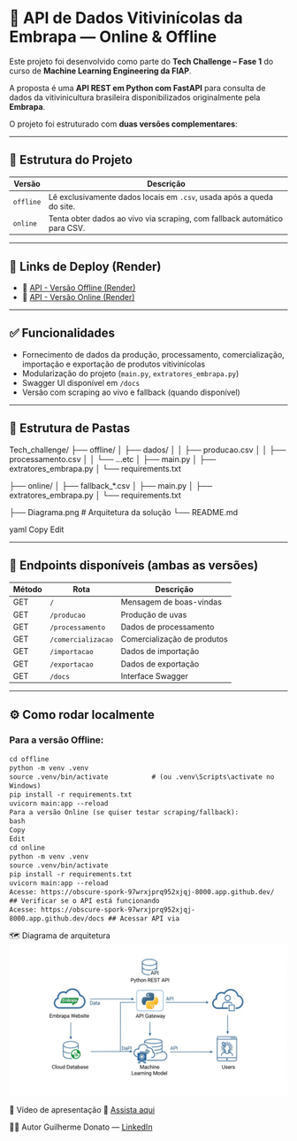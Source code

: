 # 🍇 API de Dados Vitivinícolas da Embrapa — Online & Offline

Este projeto foi desenvolvido como parte do **Tech Challenge – Fase 1** do curso de **Machine Learning Engineering da FIAP**.

A proposta é uma **API REST em Python com FastAPI** para consulta de dados da vitivinicultura brasileira disponibilizados originalmente pela **Embrapa**.

O projeto foi estruturado com **duas versões complementares**:

---

## 🧩 Estrutura do Projeto

| Versão     | Descrição                                                                 |
|------------|---------------------------------------------------------------------------|
| `offline`  | Lê exclusivamente dados locais em `.csv`, usada após a queda do site.     |
| `online`   | Tenta obter dados ao vivo via scraping, com fallback automático para CSV. |

---

## 🚀 Links de Deploy (Render)

- 🔗 [API - Versão Offline (Render)](https://seu-link-offline.onrender.com)
- 🔗 [API - Versão Online (Render)](https://seu-link-online.onrender.com)

---

## ✅ Funcionalidades

- Fornecimento de dados da produção, processamento, comercialização, importação e exportação de produtos vitivinícolas
- Modularização do projeto (`main.py`, `extratores_embrapa.py`)
- Swagger UI disponível em `/docs`
- Versão com scraping ao vivo e fallback (quando disponível)

---

## 📂 Estrutura de Pastas

Tech_challenge/
├── offline/
│ ├── dados/
│ │ ├── producao.csv
│ │ ├── processamento.csv
│ │ └── ...etc
│ ├── main.py
│ ├── extratores_embrapa.py
│ └── requirements.txt

├── online/
│ ├── fallback_*.csv
│ ├── main.py
│ ├── extratores_embrapa.py
│ └── requirements.txt

├── Diagrama.png # Arquitetura da solução
└── README.md

yaml
Copy
Edit

---

## 📌 Endpoints disponíveis (ambas as versões)

| Método | Rota               | Descrição                              |
|--------|--------------------|----------------------------------------|
| GET    | `/`                | Mensagem de boas-vindas                |
| GET    | `/producao`        | Produção de uvas                       |
| GET    | `/processamento`   | Dados de processamento                 |
| GET    | `/comercializacao` | Comercialização de produtos            |
| GET    | `/importacao`      | Dados de importação                    |
| GET    | `/exportacao`      | Dados de exportação                    |
| GET    | `/docs`            | Interface Swagger                      |

---

## ⚙️ Como rodar localmente

### Para a versão **Offline**:

    cd offline
    python -m venv .venv
    source .venv/bin/activate           # (ou .venv\Scripts\activate no Windows)
    pip install -r requirements.txt
    uvicorn main:app --reload
    Para a versão Online (se quiser testar scraping/fallback):
    bash
    Copy
    Edit
    cd online
    python -m venv .venv
    source .venv/bin/activate
    pip install -r requirements.txt
    uvicorn main:app --reload
    Acesse: https://obscure-spork-97wrxjprq952xjqj-8000.app.github.dev/  ## Verificar se o API está funcionando
    Acesse: https://obscure-spork-97wrxjprq952xjqj-8000.app.github.dev/docs ## Acessar API via

🗺️ Diagrama de arquitetura
![Diagrama](./Diagrama.jpg)

🎥 Vídeo de apresentação 🔗 [Assista aqui]((https://www.loom.com/share/fdb838fc0b71482fb8c2c967478008f0?sid=a5285510-66b7-4d89-b6da-12a69770cc07))

👨‍💻 Autor
Guilherme Donato — [LinkedIn](https://www.linkedin.com/in/guilhermedonatomoraes/)

